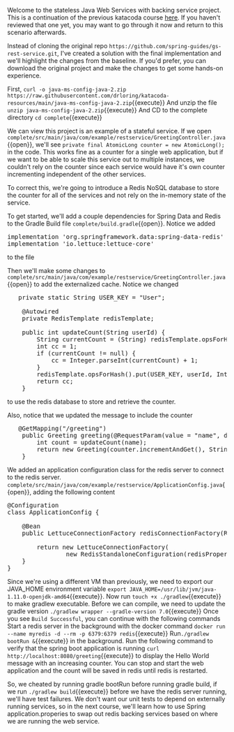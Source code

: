 Welcome to the stateless Java Web Services with backing service project.  This is a continuation of the previous katacoda course [here](https://www.katacoda.com/ng-dloring/courses/java-ms-config/java-1).  If you haven't reviewed that one yet, you may want to go through it now and return to this scenario afterwards.

Instead of cloning the original repo `https://github.com/spring-guides/gs-rest-service.git`, I've created a solution with the final implementation and we'll highlight the changes from the baseline.  If you'd prefer, you can download the original project and make the changes to get some hands-on experience.

First,  `curl -o java-ms-config-java-2.zip https://raw.githubusercontent.com/drloring/katacoda-resources/main/java-ms-config-java-2.zip`{{execute}}
And unzip the file `unzip java-ms-config-java-2.zip`{{execute}}
And CD to the complete directory `cd complete`{{execute}}


We can view this project is an example of a stateful service.  If we open `complete/src/main/java/com/example/restservice/GreetingController.java`{{open}}, we'll see `private final AtomicLong counter = new AtomicLong();` in the code.  This works fine as a counter for a single web application, but if we want to be able to scale this service out to multiple instances, we couldn't rely on the counter since each service would have it's own counter incrementing independent of the other services.

To correct this, we're going to introduce a Redis NoSQL database to store the counter for all of the services and not rely on the in-memory state of the service.

To get started, we'll add a couple dependencies for Spring Data and Redis to the Gradle Build file `complete/build.gradle`{{open}}.  Notice we added <pre>    implementation 'org.springframework.data:spring-data-redis'
  implementation 'io.lettuce:lettuce-core'
</pre> to the file

Then we'll make some changes to `complete/src/main/java/com/example/restservice/GreetingController.java`{{open}} to add the externalized cache. Notice we changed 
<pre>	private static String USER_KEY = "User";

	@Autowired
	private RedisTemplate<String, String> redisTemplate;

	public int updateCount(String userId) {
		String currentCount = (String) redisTemplate.opsForHash().get(USER_KEY, userId);
		int cc = 1;
		if (currentCount != null) {
			cc = Integer.parseInt(currentCount) + 1;
		}
		redisTemplate.opsForHash().put(USER_KEY, userId, Integer.toString(cc));
		return cc;
	}
</pre> to use the redis database to store and retrieve the counter.

Also, notice that we updated the message to include the counter 
<pre>	@GetMapping("/greeting")
	public Greeting greeting(@RequestParam(value = "name", defaultValue = "World") String name) {
		int count = updateCount(name);
		return new Greeting(counter.incrementAndGet(), String.format(template, name, counter.get()));
	}
</pre>
We added an application configuration class for the redis server to connect to the redis server.  `complete/src/main/java/com/example/restservice/ApplicationConfig.java`{{open}}, adding the following content 
<pre>
@Configuration
class ApplicationConfig {

	@Bean
	public LettuceConnectionFactory redisConnectionFactory(RedisProperties redisProperties) {

		return new LettuceConnectionFactory(
				new RedisStandaloneConfiguration(redisProperties.getRedisHost(), redisProperties.getRedisPort()));
	}
}
</pre>

Since we're using a different VM than previously, we need to export our JAVA_HOME environment variable `export JAVA_HOME=/usr/lib/jvm/java-1.11.0-openjdk-amd64`{{execute}}.
Now run `touch +x ./gradlew`{{execute}} to make gradlew executable.
Before we can compile, we need to update the gradle version `./gradlew wrapper --gradle-version 7.0`{{execute}}
Once you see `Build Successful`, you can continue with the following commands
Start a redis server in the background with the docker command `docker run --name myredis -d --rm -p 6379:6379 redis`{{execute}}
Run`./gradlew bootRun &`{{execute}} in the background.
Run the following command to verify that the spring boot application is running `curl http://localhost:8080/greeting`{{execute}} to display the Hello World message with an increasing counter.  You can stop and start the web application and the count will be saved in redis until redis is restarted.
	
So, we cheated by running gradle bootRun before running gradle build, if we run `./gradlew build`{{execute}} before we have the redis server running, we'll have test failures.  We don't want our unit tests to depend on externally running services, so in the next course, we'll learn how to use Spring application.properies to swap out redis backing services based on where we are running the web service.



